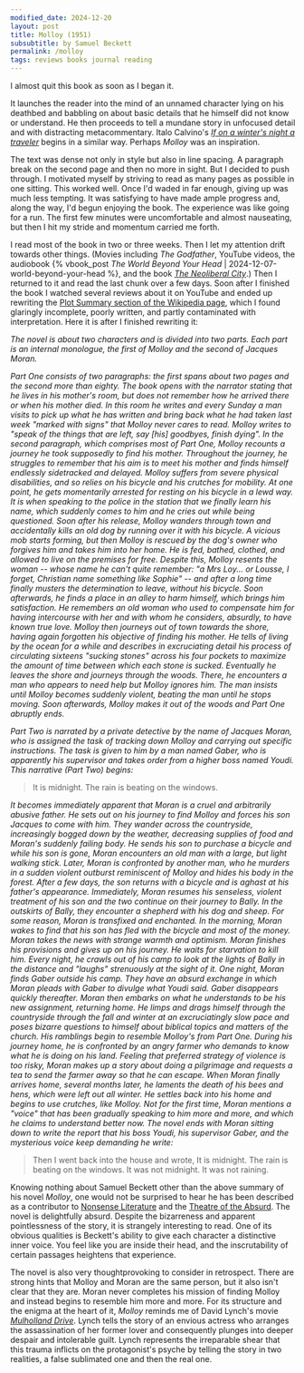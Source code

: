 ```yaml
---
modified_date: 2024-12-20
layout: post
title: Molloy (1951)
subsubtitle: by Samuel Beckett
permalink: /molloy
tags: reviews books journal reading
---
```


I almost quit this book as soon as I began it.
<!--more-->
It launches the reader into the mind of an unnamed character lying on his deathbed and babbling on about basic details that he himself did not know or understand.
He then proceeds to tell a mundane story in unfocused detail and with distracting metacommentary.
Italo Calvino's [_If on a winter's night a traveler_](https://en.wikipedia.org/wiki/If_on_a_winter's_night_a_traveler) begins in a similar way.
Perhaps _Molloy_ was an inspiration.

The text was dense not only in style but also in line spacing.
A paragraph break on the second page and then no more in sight.
But I decided to push through.
I motivated myself by striving to read as many pages as possible in one sitting.
This worked well.
Once I'd waded in far enough, giving up was much less tempting.
It was satisfying to have made ample progress and, along the way, I'd begun enjoying the book.
The experience was like going for a run.
The first few minutes were uncomfortable and almost nauseating, but then I hit my stride and momentum carried me forth.

I read most of the book in two or three weeks.
Then I let my attention drift towards other things.
(Movies including _The Godfather_, YouTube videos, the audiobook {% vbook_post _The World Beyond Your Head_ | 2024-12-07-world-beyond-your-head %}, and the book [_The Neoliberal City_](https://www.cornellpress.cornell.edu/book/9780801473036/the-neoliberal-city/).)
Then I returned to it and read the last chunk over a few days.
Soon after I finished the book I watched several reviews about it on YouTube and ended up rewriting the [Plot Summary section of the Wikipedia page](https://en.wikipedia.org/wiki/Molloy_(novel)), which I found glaringly incomplete, poorly written, and partly contaminated with interpretation.
Here it is after I finished rewriting it:

_The novel is about two characters and is divided into two parts. Each part is an internal monologue, the first of Molloy and the second of Jacques Moran._

_Part One consists of two paragraphs: the first spans about two pages and the second more than eighty. The book opens with the narrator stating that he lives in his mother's room, but does not remember how he arrived there or when his mother died. In this room he writes and every Sunday a man visits to pick up what he has written and bring back what he had taken last week "marked with signs" that Molloy never cares to read. Molloy writes to "speak of the things that are left, say [his] goodbyes, finish dying". In the second paragraph, which comprises most of Part One, Molloy recounts a journey he took supposedly to find his mother. Throughout the journey, he struggles to remember that his aim is to meet his mother and finds himself endlessly sidetracked and delayed. Molloy suffers from severe physical disabilities, and so relies on his bicycle and his crutches for mobility. At one point, he gets momentarily arrested for resting on his bicycle in a lewd way. It is when speaking to the police in the station that we finally learn his name, which suddenly comes to him and he cries out while being questioned. Soon after his release, Molloy wanders through town and accidentally kills an old dog by running over it with his bicycle. A vicious mob starts forming, but then Molloy is rescued by the dog's owner who forgives him and takes him into her home. He is fed, bathed, clothed, and allowed to live on the premises for free. Despite this, Molloy resents the woman -- whose name he can't quite remember: "a Mrs Loy... or Lousse, I forget, Christian name something like Sophie" -- and after a long time finally musters the determination to leave, without his bicycle. Soon afterwards, he finds a place in an alley to harm himself, which brings him satisfaction. He remembers an old woman who used to compensate him for having intercourse with her and with whom he considers, absurdly, to have known true love. Molloy then journeys out of town towards the shore, having again forgotten his objective of finding his mother. He tells of living by the ocean for a while and describes in excruciating detail his process of circulating sixteens "sucking stones" across his four pockets to maximize the amount of time between which each stone is sucked. Eventually he leaves the shore and journeys through the woods. There, he encounters a man who appears to need help but Molloy ignores him. The man insists until Molloy becomes suddenly violent, beating the man until he stops moving. Soon afterwards, Molloy makes it out of the woods and Part One abruptly ends._

_Part Two is narrated by a private detective by the name of Jacques Moran, who is assigned the task of tracking down Molloy and carrying out specific instructions. The task is given to him by a man named Gaber, who is apparently his supervisor and takes order from a higher boss named Youdi. This narrative (Part Two) begins:_

> It is midnight. The rain is beating on the windows.

_It becomes immediately apparent that Moran is a cruel and arbitrarily abusive father. He sets out on his journey to find Molloy and forces his son Jacques to come with him. They wander across the countryside, increasingly bogged down by the weather, decreasing supplies of food and Moran's suddenly failing body. He sends his son to purchase a bicycle and while his son is gone, Moran encounters an old man with a large, but light walking stick. Later, Moran is confronted by another man, who he murders in a sudden violent outburst reminiscent of Molloy and hides his body in the forest. After a few days, the son returns with a bicycle and is aghast at his father's appearance. Immediately, Moran resumes his senseless, violent treatment of his son and the two continue on their journey to Bally. In the outskirts of Bally, they encounter a shepherd with his dog and sheep. For some reason, Moran is transfixed and enchanted. In the morning, Moran wakes to find that his son has fled with the bicycle and most of the money. Moran takes the news with strange warmth and optimism. Moran finishes his provisions and gives up on his journey. He waits for starvation to kill him. Every night, he crawls out of his camp to look at the lights of Bally in the distance and "laughs" strenuously at the sight of it. One night, Moran finds Gaber outside his camp. They have an absurd exchange in which Moran pleads with Gaber to divulge what Youdi said. Gaber disappears quickly thereafter. Moran then embarks on what he understands to be his new assignment, returning home. He limps and drags himself through the countryside through the fall and winter at an excruciatingly slow pace and poses bizarre questions to himself about biblical topics and matters of the church. His ramblings begin to resemble Molloy's from Part One. During his journey home, he is confronted by an angry farmer who demands to know what he is doing on his land. Feeling that preferred strategy of violence is too risky, Moran makes up a story about doing a pilgrimage and requests a tea to send the farmer away so that he can escape. When Moran finally arrives home, several months later, he laments the death of his bees and hens, which were left out all winter. He settles back into his home and begins to use crutches, like Molloy. Not for the first time, Moran mentions a "voice" that has been gradually speaking to him more and more, and which he claims to understand better now. The novel ends with Moran sitting down to write the report that his boss Youdi, his supervisor Gaber, and the mysterious voice keep demanding he write:_

> Then I went back into the house and wrote, It is midnight. The rain is beating on the windows. It was not midnight. It was not raining.

Knowing nothing about Samuel Beckett other than the above summary of his novel _Molloy_, one would not be surprised to hear he has been described as a contributor to [Nonsense Literature](https://en.wikipedia.org/wiki/Literary_nonsense) and the [Theatre of the Absurd](https://en.wikipedia.org/wiki/Theatre_of_the_absurd).
The novel is delightfully absurd.
Despite the bizarreness and apparent pointlessness of the story, it is strangely interesting to read.
One of its obvious qualities is Beckett's ability to give each character a distinctive inner voice.
You feel like you are inside their head, and the inscrutability of certain passages heightens that experience.

The novel is also very thoughtprovoking to consider in retrospect.
There are strong hints that Molloy and Moran are the same person, but it also isn't clear that they are.
Moran never completes his mission of finding Molloy and instead begins to resemble him more and more.
For its structure and the enigma at the heart of it, _Molloy_ reminds me of David Lynch's movie [_Mulholland Drive_](https://en.wikipedia.org/wiki/Mulholland_Drive_(film)).
Lynch tells the story of an envious actress who arranges the assassination of her former lover and consequently plunges into deeper despair and intolerable guilt.
Lynch represents the irreparable shear that this trauma inflicts on the protagonist's psyche by telling the story in two realities, a false sublimated one and then the real one.
